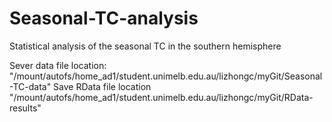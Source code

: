 # Seasonal-TC-analysis
Statistical analysis of the seasonal TC in the southern hemisphere

Sever data file location: "/mount/autofs/home_ad1/student.unimelb.edu.au/lizhongc/myGit/Seasonal-TC-data"
Save RData file location  "/mount/autofs/home_ad1/student.unimelb.edu.au/lizhongc/myGit/RData-results"
